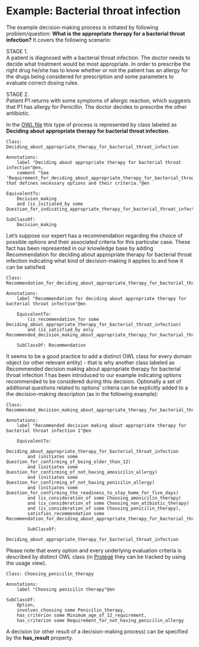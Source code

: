# Example: Bacterial throat infection
The example decision-making process is initiated by following problem/question: **What is the appropriate therapy for a 
bacterial throat infection?** It covers the following scenario: 

STAGE 1.  
A patient is diagnosed with a bacterial throat infection. The doctor needs to decide what treatment would be most 
appropriate. In order to prescribe the right drug he/she has to know whether or not the patient has an allergy for the 
drugs being considered for prescription and some parameters to evaluate correct dosing rules. 

STAGE 2.  
Patient P1 returns with some symptoms of allergic reaction, which suggests that P1 has allergy for Penicillin. The 
doctor decides to prescribe the other antibiotic.

In the [OWL file](03.ttl) this type of process is represented by class labeled as **Deciding about 
appropriate therapy for bacterial throat infection**.

```
Class: Deciding_about_appropriate_therapy_for_bacterial_throat_infection

Annotations: 
    label "Deciding about appropriate therapy for bacterial throat infection"@en, 
    comment "See 'Requirement_for_deciding_about_appropriate_therapy_for_bacterial_throat_infection' that defines necessary options and their criteria."@en 
    
EquivalentTo: 
    Decision_making 
    and (is_initiated_by some Question_for_indicating_appropriate_therapy_for_bacterial_throat_infection) 
    
SubClassOf: 
    Decision_making
```

Let’s suppose our expert has a recommendation regarding the choice of possible options and their associated criteria for
this particular case. These fact has been represented in our knowledge base by adding Recommendation for deciding about 
appropriate therapy for bacterial throat infection indicating what kind of decision-making it applies to and how it can 
be satisfied.

```
Class: Recommendation_for_deciding_about_appropriate_therapy_for_bacterial_throat_infection 

Annotations:
    label "Recommendation for deciding about appropriate therapy for bacterial throat infection"@en 
    
    EquivalentTo: 
        (is_recommendation_for some Deciding_about_appropriate_therapy_for_bacterial_throat_infection) 
        and (is_satisfied_by only Recommended_decision_making_about_appropriate_therapy_for_bacterial_throat_infection_1) 
    
    SubClassOf: Recommendation 
```

It seems to be a good practice to add a distinct OWL class for every domain object (or other relevant entity) - that is 
why another class labeled as Recommended decision making about appropriate therapy for bacterial throat infection 1 has 
been introduced to our example indicating options recommended to be considered during this decision. Optionally a set of
additional questions related to options’ criteria can be explicitly added to a the decision-making description (as in 
the following example):

```
Class: Recommended_decision_making_about_appropriate_therapy_for_bacterial_throat_infection_1 

Annotations: 
    label "Recommended decision making about appropriate therapy for bacterial throat infection 1"@en 
    
    EquivalentTo: 
        Deciding_about_appropriate_therapy_for_bacterial_throat_infection 
        and (initiates some Question_for_confirming_of_being_older_than_12) 
        and (initiates some Question_for_confirming_of_not_having_amoxicilin_allergy) 
        and (initiates some Question_for_confirming_of_not_having_penicilin_allergy) 
        and (initiates some Question_for_confirming_the_readiness_to_stay_home_for_five_days) 
        and (is_consideration_of some Choosing_amoxicilin_therapy) 
        and (is_consideration_of some Choosing_non_atibiotic_therapy) 
        and (is_consideration_of some Choosing_penicilin_therapy), 
        satisfies_recommendation some Recommendation_for_deciding_about_appropriate_therapy_for_bacterial_throat_infection

        SubClassOf: 
            Deciding_about_appropriate_therapy_for_bacterial_throat_infection

```

Please note that every option and every underlying evaluation criteria is described by distinct OWL class (in [Protégé](http://protege.stanford.edu/) 
they can be tracked by using the usage view).

```
Class: Choosing_penicilin_therapy 

Annotations: 
    label "Choosing penicilin therapy"@en 
    
SubClassOf: 
    Option, 
    involves_choosing some Penicilin_therapy, 
    has_criterion some Minimum_age_of_12_requirement, 
    has_criterion some Requirement_for_not_having_penicilin_allergy
```

A decision (or other result of a decision-making process) can be specified by the **has_result** property.
